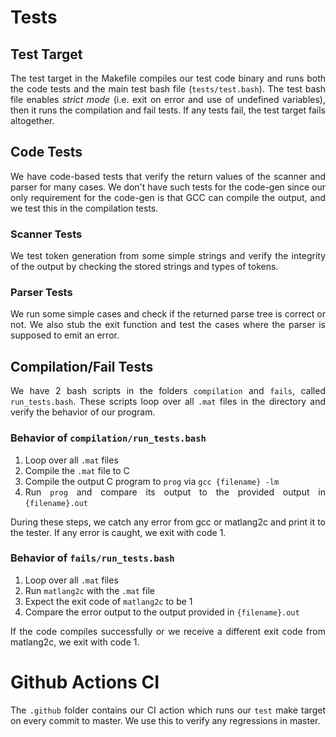 <div style="text-align: justify">

# Tests

## Test Target

The test target in the Makefile compiles our test code binary and runs both the code tests and the main test bash file (`tests/test.bash`). The test bash file enables _strict mode_ (i.e. exit on error and use of undefined variables), then it runs the compilation and fail tests. If any tests fail, the test target fails altogether.

## Code Tests

We have code-based tests that verify the return values of the scanner and parser for many cases. We don't have such tests for the code-gen since our only requirement for the code-gen is that GCC can compile the output, and we test this in the compilation tests.

### Scanner Tests

We test token generation from some simple strings and verify the integrity of the output by checking the stored strings and types of tokens.

### Parser Tests

We run some simple cases and check if the returned parse tree is correct or not. We also stub the exit function and test the cases where the parser is supposed to emit an error.

## Compilation/Fail Tests

We have 2 bash scripts in the folders `compilation` and `fails`, called `run_tests.bash`. These scripts loop over all `.mat` files in the directory and verify the behavior of our program.

### Behavior of `compilation/run_tests.bash`

1. Loop over all `.mat` files
1. Compile the `.mat` file to C
1. Compile the output C program to `prog` via `gcc {filename} -lm`
1. Run `prog` and compare its output to the provided output in `{filename}.out`

During these steps, we catch any error from gcc or matlang2c and print it to the tester. If any error is caught, we exit with code 1.

### Behavior of `fails/run_tests.bash`

1. Loop over all `.mat` files
1. Run `matlang2c` with the `.mat` file
1. Expect the exit code of `matlang2c` to be 1
1. Compare the error output to the output provided in `{filename}.out`

If the code compiles successfully or we receive a different exit code from matlang2c, we exit with code 1.

# Github Actions CI

The `.github` folder contains our CI action which runs our `test` make target on every commit to master. We use this to verify any regressions in master.

</div>
